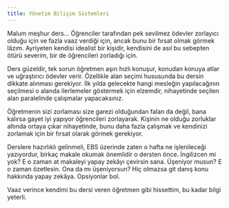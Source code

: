 ```yaml
---
title: Yönetim Bilişim Sistemleri
---
```

Malum meşhur ders... Öğrenciler tarafından pek sevilmez ödevler zorlayıcı olduğu için ve fazla vaaz verdiği için, ancak bunu bir fırsat olmak görmek lâzım. Ayriyeten kendisi idealist bir kişidir, kendisini de asıl bu sebepten ötürü severim, bir de öğrencileri zorladığı için.

Ders güzeldir, tek sorun öğretmen aşırı hızlı konuşur, konudan konuya atlar ve uğraştırıcı ödevler verir. Özellikle alan seçimi hususunda bu dersin dikkate alınması gerekiyor. İlk yılda gelecekte hangi mesleğin yapılacağının seçilmesi o alanda ilerlemeler göstermek için elzemdir, nihayetinde seçilen alan paralelinde çalışmalar yapacaksınız. 

Öğretmenin sizi zorlaması size garezi olduğundan falan da değil, bana kalırsa gayet iyi yapıyor öğrencileri zorlayarak. Kişinin ne olduğu zorluklar altında ortaya çıkar nihayetinde, bunu daha fazla çalışmak ve kendinizi zorlamak için bir fırsat olarak görmek gerekiyor. 

Derslere hazırlıklı gelinmeli, EBS üzerinde zaten o hafta ne işlenileceği yazıyordur, birkaç makale okumak önemlidir o dersten önce. İngilizcen mi yok? E o zaman at makaleyi yapay zekâyı çevirsin sana. Üşeniyor musun? E o zaman özetlesin. Ona da mı üşeniyorsun? Hiç olmazsa git danış konu hakkında yapay zekâya. Opsiyonlar bol.

Vaaz verince kendimi bu dersi veren öğretmen gibi hissettim, bu kadar bilgi yeterli.
